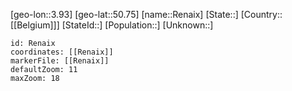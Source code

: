 ﻿---
location: [50.75,3.93]
mapzoom: [7,12] 
mapmarker: city 
type: City
tags:
- geo/City


SpocWebEntityId: 33706
isDeleted: false
confidential: public

---
[geo-lon::3.93]
[geo-lat::50.75]
[name::Renaix]
[State::]
[Country::[[Belgium]]]
[StateId::]
[Population::]
[Unknown::]


```leaflet
id: Renaix
coordinates: [[Renaix]]
markerFile: [[Renaix]]
defaultZoom: 11 
maxZoom: 18
```
